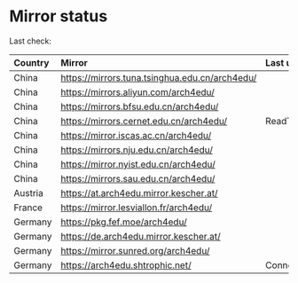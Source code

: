 <script src="./time.js"></script>
# Mirror status
Last check: <script type="text/javascript">localize(1758616283.390535);</script>

|Country|Mirror|Last update|
|:------|:-----|:----------|
|China|https://mirrors.tuna.tsinghua.edu.cn/arch4edu/|<script type="text/javascript">localize(1758566404);</script>|
|China|https://mirrors.aliyun.com/arch4edu/|<script type="text/javascript">localize(1758566404);</script>|
|China|https://mirrors.bfsu.edu.cn/arch4edu/|<script type="text/javascript">localize(1758566404);</script>|
|China|https://mirrors.cernet.edu.cn/arch4edu/|ReadTimeout|
|China|https://mirror.iscas.ac.cn/arch4edu/|<script type="text/javascript">localize(1758566404);</script>|
|China|https://mirrors.nju.edu.cn/arch4edu/|<script type="text/javascript">localize(1758566404);</script>|
|China|https://mirror.nyist.edu.cn/arch4edu/|<script type="text/javascript">localize(1758566404);</script>|
|China|https://mirrors.sau.edu.cn/arch4edu/|<script type="text/javascript">localize(1756795646);</script>|
|Austria|https://at.arch4edu.mirror.kescher.at/|<script type="text/javascript">localize(1756104457);</script>|
|France|https://mirror.lesviallon.fr/arch4edu/|<script type="text/javascript">localize(1756709288);</script>|
|Germany|https://pkg.fef.moe/arch4edu/|<script type="text/javascript">localize(1756104457);</script>|
|Germany|https://de.arch4edu.mirror.kescher.at/|<script type="text/javascript">localize(1756104457);</script>|
|Germany|https://mirror.sunred.org/arch4edu/|<script type="text/javascript">localize(1758566404);</script>|
|Germany|https://arch4edu.shtrophic.net/|ConnectionError|

<script src="./tablefilter/tablefilter.js"></script>
<script src="./table.js"></script>